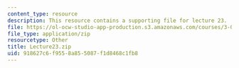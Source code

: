 ```yaml
---
content_type: resource
description: This resource contains a supporting file for lecture 23.
file: https://ol-ocw-studio-app-production.s3.amazonaws.com/courses/3-016-mathematics-for-materials-scientists-and-engineers-fall-2005/918627c6f9558a855087f1d8468c1fb8_Lecture23.zip
file_type: application/zip
resourcetype: Other
title: Lecture23.zip
uid: 918627c6-f955-8a85-5087-f1d8468c1fb8
---
```

